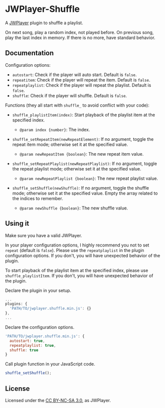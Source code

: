 # JWPlayer-Shuffle

A [JWPlayer](http://www.jwplayer.com/) plugin to shuffle a playlist.

On next song, play a random index, not played before.
On previous song, play the last index in memory. If there is no more, have standard behavior.

## Documentation

Configuration options:

- `autostart`: Check if the player will auto start. Default is `false`.
- `repeatitem`: Check if the player will repeat the item. Default is `false`.
- `repeatplaylist`: Check if the player will repeat the playlist. Default is `false`.
- `shuffle`: Check if the player will shuffle. Default is `false`.

Functions (they all start with `shuffle_` to avoid conflict with your code):

- `shuffle_playlistItem(index)`: Start playback of the playlist item at the specified index.
    - `@param index {number}`: The index.

- `shuffle_setRepeatItem(newRepeatElement)`: If no argument, toggle the repeat item mode; otherwise set it at the specified value.
    - `@param newRepeatItem {boolean}`: The new repeat item value.

- `shuffle_setRepeatPlaylist(newRepeatPlaylist)`: If no argument, toggle the repeat playlist mode; otherwise set it at the specified value.
    - `@param newRepeatPlaylist {boolean}`: The new repeat playlist value.

- `shuffle_setShuffle(newShuffle)`: If no argument, toggle the shuffle mode; otherwise set it at the specified value. Empty the array related to the indices to remember.
    - `@param newShuffle {boolean}`: The new shuffle value.

## Using it

Make sure you have a valid JWPlayer.

In your player configuration options, I highly recommend you not to set `repeat` (default is `false`).
Please use the `repeatplaylist` in the plugin configuration options.
If you don't, you will have unexpected behavior of the plugin.

To start playback of the playlist item at the specified index, please use `shuffle_playlistItem`.
If you don't, you will have unexpected behavior of the plugin.

Declare the plugin in your setup.

```javascript
...
plugins: {
  'PATH/TO/jwplayer.shuffle.min.js': {}
},
...
```

Declare the configuration options.

```javascript
'PATH/TO/jwplayer.shuffle.min.js': {
  autostart: true,
  repeatplaylist: true,
  shuffle: true
}
```

Call plugin function in your JavaScript code.

```javascript
shuffle_setShuffle();
```

## License

Licensed under the [CC BY-NC-SA 3.0](http://creativecommons.org/licenses/by-nc-sa/3.0/), as JWPlayer.
